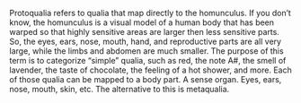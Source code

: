 Protoqualia refers to qualia that map directly to the homunculus. If you don’t know, the homunculus is a visual model of a human body that has been warped so that highly sensitive areas are larger then less sensitive parts. So, the eyes, ears, nose, mouth, hand, and reproductive parts are all very large, while the limbs and abdomen are much smaller. The purpose of this term is to categorize “simple” qualia, such as red, the note A#, the smell of lavender, the taste of chocolate, the feeling of a hot shower, and more. Each of those qualia can be mapped to a body part. A sense organ. Eyes, ears, nose, mouth, skin, etc. The alternative to this is metaqualia.